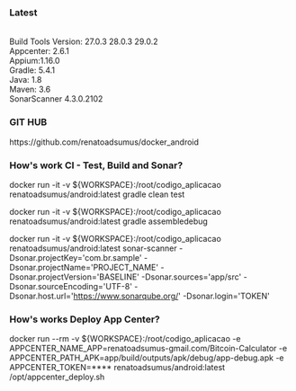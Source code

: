 <h3>Latest</h3>
<br>Build Tools Version: 27.0.3  28.0.3  29.0.2
<br>Appcenter: 2.6.1
<br>Appium:1.16.0
<br>Gradle: 5.4.1
<br>Java: 1.8
<br>Maven: 3.6
<br>SonarScanner 4.3.0.2102

<h3>GIT HUB</h3>
https://github.com/renatoadsumus/docker_android

<h3> How's work CI - Test, Build and Sonar?</h3>

docker run -it -v ${WORKSPACE}:/root/codigo_aplicacao renatoadsumus/android:latest gradle clean test

docker run -it -v ${WORKSPACE}:/root/codigo_aplicacao renatoadsumus/android:latest gradle assembledebug

docker run -it -v ${WORKSPACE}:/root/codigo_aplicacao renatoadsumus/android:latest sonar-scanner -Dsonar.projectKey='com.br.sample' -Dsonar.projectName='PROJECT_NAME' -Dsonar.projectVersion='BASELINE' -Dsonar.sources='app/src' -Dsonar.sourceEncoding='UTF-8' -Dsonar.host.url='https://www.sonarqube.org/' -Dsonar.login='TOKEN'

<h3>How's works Deploy App Center?</h3>

docker run --rm -v ${WORKSPACE}:/root/codigo_aplicacao -e APPCENTER_NAME_APP=renatoadsumus-gmail.com/Bitcoin-Calculator -e APPCENTER_PATH_APK=app/build/outputs/apk/debug/app-debug.apk -e APPCENTER_TOKEN=**** renatoadsumus/android:latest /opt/appcenter_deploy.sh


